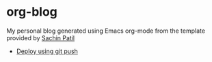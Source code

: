 # org-blog

My personal blog generated using Emacs org-mode from the template provided by [Sachin Patil](https://gitlab.com/psachin/psachin.gitlab.io/-/tree/blog_template)

- [Deploy using git push](https://gist.github.com/noelboss/3fe13927025b89757f8fb12e9066f2fa)